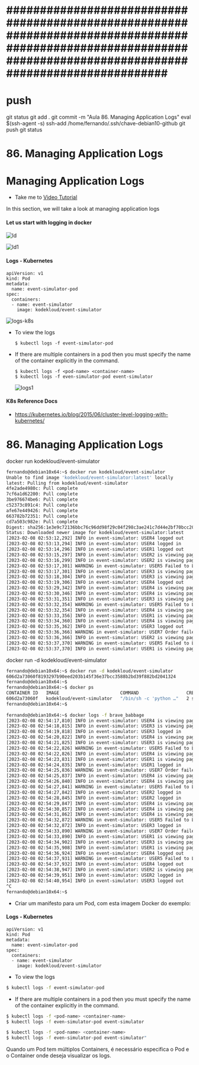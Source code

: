 
# ############################################################################################################################################################### ##############################################################################################################################################################
# ##############################################################################################################################################################
# ##############################################################################################################################################################
# push

git status
git add .
git commit -m "Aula 86. Managing Application Logs"
eval $(ssh-agent -s)
ssh-add /home/fernando/.ssh/chave-debian10-github
git push
git status







# ##############################################################################################################################################################
#  86. Managing Application Logs


# Managing Application Logs
  - Take me to [Video Tutorial](https://kodekloud.com/topic/managing-application-logs/)

In this section, we will take a look at managing application logs

#### Let us start with logging in docker

![ld](../../images/ld.PNG)
 
![ld1](../../images/ld1.PNG)
 
#### Logs - Kubernetes
```
apiVersion: v1
kind: Pod
metadata:
  name: event-simulator-pod
spec:
  containers:
  - name: event-simulator
    image: kodekloud/event-simulator
```
 ![logs-k8s](../../images/logs-k8s.png)
 
- To view the logs
  ```
  $ kubectl logs -f event-simulator-pod
  ```
- If there are multiple containers in a pod then you must specify the name of the container explicitly in the command.
  ```
  $ kubectl logs -f <pod-name> <container-name>
  $ kubectl logs -f even-simulator-pod event-simulator
  ```

  ![logs1](../../images/logs1.PNG)
  
#### K8s Reference Docs
- https://kubernetes.io/blog/2015/06/cluster-level-logging-with-kubernetes/
 







# ##############################################################################################################################################################
#  86. Managing Application Logs



docker run kodekloud/event-simulator



~~~~bash
fernando@debian10x64:~$ docker run kodekloud/event-simulator
Unable to find image 'kodekloud/event-simulator:latest' locally
latest: Pulling from kodekloud/event-simulator
4fe2ade4980c: Pull complete
7cf6a1d62200: Pull complete
3be976674be6: Pull complete
c52373c891c4: Pull complete
afe67e449426: Pull complete
663782b72351: Pull complete
cd7a503c982e: Pull complete
Digest: sha256:1e3e9c72136bbc76c96dd98f29c04f298c3ae241c7d44e2bf70bcc209b030bf9
Status: Downloaded newer image for kodekloud/event-simulator:latest
[2023-02-08 02:53:12,292] INFO in event-simulator: USER4 logged out
[2023-02-08 02:53:13,294] INFO in event-simulator: USER4 logged in
[2023-02-08 02:53:14,296] INFO in event-simulator: USER1 logged out
[2023-02-08 02:53:15,297] INFO in event-simulator: USER2 is viewing page3
[2023-02-08 02:53:16,299] INFO in event-simulator: USER2 is viewing page1
[2023-02-08 02:53:17,301] WARNING in event-simulator: USER5 Failed to Login as the account is locked due to MANY FAILED ATTEMPTS.
[2023-02-08 02:53:17,301] INFO in event-simulator: USER3 is viewing page3
[2023-02-08 02:53:18,304] INFO in event-simulator: USER3 is viewing page2
[2023-02-08 02:53:19,306] INFO in event-simulator: USER4 logged out
[2023-02-08 02:53:29,342] INFO in event-simulator: USER4 is viewing page2
[2023-02-08 02:53:30,346] INFO in event-simulator: USER4 is viewing page1
[2023-02-08 02:53:31,351] INFO in event-simulator: USER3 is viewing page1
[2023-02-08 02:53:32,354] WARNING in event-simulator: USER5 Failed to Login as the account is locked due to MANY FAILED ATTEMPTS.
[2023-02-08 02:53:32,354] INFO in event-simulator: USER4 is viewing page1
[2023-02-08 02:53:33,356] INFO in event-simulator: USER1 is viewing page2
[2023-02-08 02:53:34,360] INFO in event-simulator: USER4 is viewing page2
[2023-02-08 02:53:35,362] INFO in event-simulator: USER3 logged out
[2023-02-08 02:53:36,366] WARNING in event-simulator: USER7 Order failed as the item is OUT OF STOCK.
[2023-02-08 02:53:36,366] INFO in event-simulator: USER2 is viewing page2
[2023-02-08 02:53:37,370] WARNING in event-simulator: USER5 Failed to Login as the account is locked due to MANY FAILED ATTEMPTS.
[2023-02-08 02:53:37,370] INFO in event-simulator: USER1 is viewing page3
~~~~






docker run -d kodekloud/event-simulator

~~~~bash
fernando@debian10x64:~$ docker run -d kodekloud/event-simulator
606d2a73060f8193297b90eed203b145f36e37bcc3588b2bd39f882bd2041324
fernando@debian10x64:~$
fernando@debian10x64:~$ docker ps
CONTAINER ID   IMAGE                       COMMAND                  CREATED         STATUS         PORTS     NAMES
606d2a73060f   kodekloud/event-simulator   "/bin/sh -c 'python …"   2 seconds ago   Up 2 seconds             brave_babbage
fernando@debian10x64:~$
 
fernando@debian10x64:~$ docker logs -f brave_babbage
[2023-02-08 02:54:17,810] INFO in event-simulator: USER4 is viewing page2
[2023-02-08 02:54:18,815] INFO in event-simulator: USER3 is viewing page2
[2023-02-08 02:54:19,818] INFO in event-simulator: USER3 logged in
[2023-02-08 02:54:20,822] INFO in event-simulator: USER4 is viewing page1
[2023-02-08 02:54:21,825] INFO in event-simulator: USER3 is viewing page2
[2023-02-08 02:54:22,826] WARNING in event-simulator: USER5 Failed to Login as the account is locked due to MANY FAILED ATTEMPTS.
[2023-02-08 02:54:22,826] INFO in event-simulator: USER4 is viewing page2
[2023-02-08 02:54:23,831] INFO in event-simulator: USER1 is viewing page2
[2023-02-08 02:54:24,835] INFO in event-simulator: USER1 logged in
[2023-02-08 02:54:25,836] WARNING in event-simulator: USER7 Order failed as the item is OUT OF STOCK.
[2023-02-08 02:54:25,837] INFO in event-simulator: USER4 is viewing page3
[2023-02-08 02:54:26,840] INFO in event-simulator: USER4 is viewing page3
[2023-02-08 02:54:27,841] WARNING in event-simulator: USER5 Failed to Login as the account is locked due to MANY FAILED ATTEMPTS.
[2023-02-08 02:54:27,842] INFO in event-simulator: USER2 logged in
[2023-02-08 02:54:28,845] INFO in event-simulator: USER2 logged in
[2023-02-08 02:54:29,847] INFO in event-simulator: USER4 is viewing page2
[2023-02-08 02:54:30,857] INFO in event-simulator: USER4 is viewing page1
[2023-02-08 02:54:31,862] INFO in event-simulator: USER4 is viewing page1
[2023-02-08 02:54:32,872] WARNING in event-simulator: USER5 Failed to Login as the account is locked due to MANY FAILED ATTEMPTS.
[2023-02-08 02:54:32,872] INFO in event-simulator: USER3 logged in
[2023-02-08 02:54:33,890] WARNING in event-simulator: USER7 Order failed as the item is OUT OF STOCK.
[2023-02-08 02:54:33,890] INFO in event-simulator: USER1 is viewing page2
[2023-02-08 02:54:34,902] INFO in event-simulator: USER3 is viewing page1
[2023-02-08 02:54:35,908] INFO in event-simulator: USER1 is viewing page1
[2023-02-08 02:54:36,924] INFO in event-simulator: USER4 logged out
[2023-02-08 02:54:37,931] WARNING in event-simulator: USER5 Failed to Login as the account is locked due to MANY FAILED ATTEMPTS.
[2023-02-08 02:54:37,932] INFO in event-simulator: USER4 logged out
[2023-02-08 02:54:38,947] INFO in event-simulator: USER2 is viewing page3
[2023-02-08 02:54:39,951] INFO in event-simulator: USER2 logged in
[2023-02-08 02:54:40,954] INFO in event-simulator: USER3 logged out
^C
fernando@debian10x64:~$
~~~~







- Criar um manifesto para um Pod, com esta imagem Docker do exemplo:

#### Logs - Kubernetes
```
apiVersion: v1
kind: Pod
metadata:
  name: event-simulator-pod
spec:
  containers:
  - name: event-simulator
    image: kodekloud/event-simulator
```


- To view the logs
```bash
$ kubectl logs -f event-simulator-pod
```

- If there are multiple containers in a pod then you must specify the name of the container explicitly in the command.
```bash
$ kubectl logs -f <pod-name> <container-name>
$ kubectl logs -f even-simulator-pod event-simulator
```



```bash
$ kubectl logs -f <pod-name> <container-name>
$ kubectl logs -f even-simulator-pod event-simulator"	
```

Quando um Pod tem múltiplos Containers, é necessário especifica o Pod e o Container onde deseja visualizar os logs.









